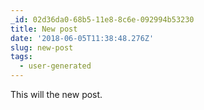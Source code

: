 ```yaml
---
_id: 02d36da0-68b5-11e8-8c6e-092994b53230
title: New post
date: '2018-06-05T11:38:48.276Z'
slug: new-post
tags:
  - user-generated
---
```

This will the new post.

